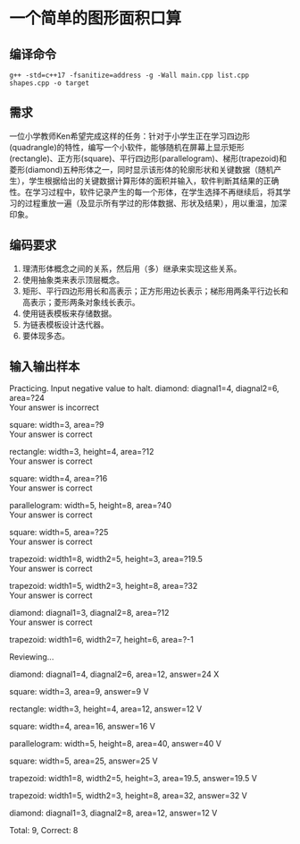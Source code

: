 # 一个简单的图形面积口算

## 编译命令

```shell
g++ -std=c++17 -fsanitize=address -g -Wall main.cpp list.cpp shapes.cpp -o target
```



## 需求

一位小学教师Ken希望完成这样的任务：针对于小学生正在学习四边形(quadrangle)的特性，编写一个小软件，能够随机在屏幕上显示矩形(rectangle)、正方形(square)、平行四边形(parallelogram)、梯形(trapezoid)和菱形(diamond)五种形体之一，同时显示该形体的轮廓形状和关键数据（随机产生），学生根据给出的关键数据计算形体的面积并输入，软件判断其结果的正确性。在学习过程中，软件记录产生的每一个形体，在学生选择不再继续后，将其学习的过程重放一遍（及显示所有学过的形体数据、形状及结果），用以重温，加深印象。

## 编码要求

1. 理清形体概念之间的关系，然后用（多）继承来实现这些关系。
2. 使用抽象类来表示顶层概念。
3. 矩形、平行四边形用长和高表示；正方形用边长表示；梯形用两条平行边长和高表示；菱形两条对象线长表示。
4. 使用链表模板来存储数据。
5. 为链表模板设计迭代器。
6. 要体现多态。

## 输入输出样本

Practicing. Input negative value to halt.
diamond: diagnal1=4, diagnal2=6, area=?24  
Your answer is incorrect

square: width=3, area=?9  
Your answer is correct

rectangle: width=3, height=4, area=?12  
Your answer is correct

square: width=4, area=?16  
Your answer is correct

parallelogram: width=5, height=8, area=?40  
Your answer is correct

square: width=5, area=?25  
Your answer is correct

trapezoid: width1=8, width2=5, height=3, area=?19.5  
Your answer is correct

trapezoid: width1=5, width2=3, height=8, area=?32  
Your answer is correct

diamond: diagnal1=3, diagnal2=8, area=?12  
Your answer is correct

trapezoid: width1=6, width2=7, height=6, area=?-1







Reviewing...

diamond: diagnal1=4, diagnal2=6, area=12, answer=24 X

square: width=3, area=9, answer=9 V

rectangle: width=3, height=4, area=12, answer=12 V

square: width=4, area=16, answer=16 V

parallelogram: width=5, height=8, area=40, answer=40 V

square: width=5, area=25, answer=25 V

trapezoid: width1=8, width2=5, height=3, area=19.5, answer=19.5 V

trapezoid: width1=5, width2=3, height=8, area=32, answer=32 V

diamond: diagnal1=3, diagnal2=8, area=12, answer=12 V

Total: 9, Correct: 8